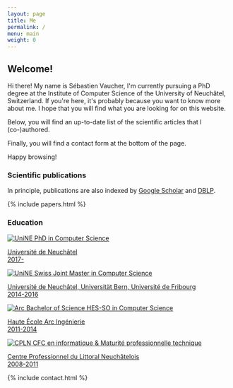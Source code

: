 ```yaml
---
layout: page
title: Me
permalink: /
menu: main
weight: 0
---
```


## Welcome!

Hi there! My name is Sébastien Vaucher, I'm currently pursuing a PhD degree at the Institute of Computer Science of the University of Neuchâtel, Switzerland.
If you're here, it's probably because you want to know more about me.
I hope that you will find what you are looking for on this website.

Below, you will find an up-to-date list of the scientific articles that I (co-)authored.

Finally, you will find a contact form at the bottom of the page.

Happy browsing!

### Scientific publications

In principle, publications are also indexed by [Google Scholar](https://scholar.google.fr/citations?user=K1yM-cYAAAAJ) and [DBLP](https://dblp.org/pers/hd/v/Vaucher:S=eacute=bastien).

{% include papers.html %}

### Education

<div class="collection">
    <a href="https://www.unine.ch/iiun" class="collection-item avatar">
        <img src="images/unine.png" alt="UniNE" class="circle">
        <span class="title">PhD in Computer Science</span>
        <p>Université de Neuchâtel<br/>2017-</p>
    </a>
    <a href="https://mcs.unibnf.ch/" class="collection-item avatar">
        <img src="images/unine.png" alt="UniNE" class="circle">
        <span class="title">Swiss Joint Master in Computer Science</span>
        <p>Université de Neuchâtel, Universität Bern, Université de Fribourg<br/>2014-2016</p>
    </a>
    <a href="https://www.he-arc.ch/ingenierie" class="collection-item avatar">
        <img src="images/arc.png" alt="Arc" class="circle">
        <span class="title">Bachelor of Science HES-SO in Computer Science</span>
        <p>Haute École Arc Ingénierie<br/>2011-2014</p>
    </a>
    <a href="https://www.cpln.ch/" class="collection-item avatar">
        <img src="images/cpln.png" alt="CPLN" class="circle">
        <span class="title">CFC en informatique &amp; Maturité professionnelle technique</span>
        <p>Centre Professionnel du Littoral Neuchâtelois<br/>2008-2011</p>
    </a>
</div>

{% include contact.html %}


